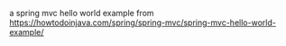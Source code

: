 a spring mvc hello world example
from https://howtodoinjava.com/spring/spring-mvc/spring-mvc-hello-world-example/